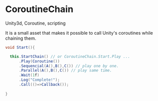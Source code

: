 # CoroutineChain
Unity3d, Coroutine, scripting

It is a small asset that makes it possible to call Unity's coroutines while chaining them.

```csharp
void Start(){

  this.StartChain() // or CoroutineChain.Start.Play ...
      .Play(Coroutine())
      .Sequencial(A(),B(),C()) // play one by one.
      .Parallel(A(),B(),C()) // play same time.
      .Wait(1f)
      .Log("Complete!");
      .Call(()=>Callback());
      
}
```
